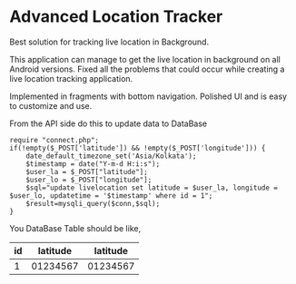 # Advanced Location Tracker

Best solution for tracking live location in Background.

This application can manage to get the live location in background on all Android versions. Fixed all the problems that could occur while
creating a live location tracking application.

Implemented in fragments with bottom navigation. Polished UI and is easy to customize and use.

From the API side do this to update data to DataBase

```
require "connect.php";
if(!empty($_POST['latitude']) && !empty($_POST['longitude'])) {
    date_default_timezone_set('Asia/Kolkata');
    $timestamp = date("Y-m-d H:i:s");    
	$user_la = $_POST["latitude"];
    $user_lo = $_POST["longitude"];
	$sql="update livelocation set latitude = $user_la, longitude = $user_lo, updatetime = '$timestamp' where id = 1";
	$result=mysqli_query($conn,$sql);
}
```

You DataBase Table should be like,

| id | latitude | latitude |
| -- | -------- | -------- |
| 1  | 01234567 | 01234567 |
